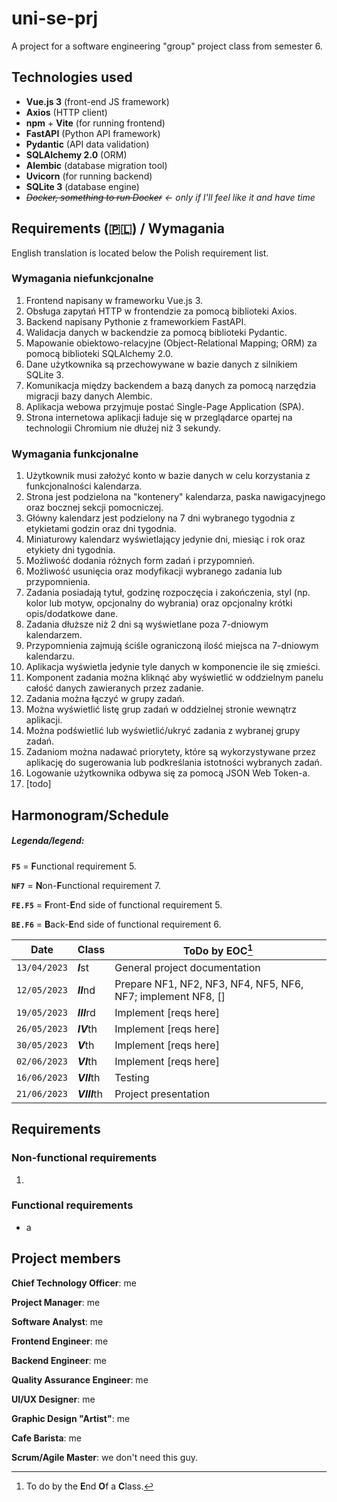 # uni-se-prj
A project for a software engineering "group" project class from semester 6.

## Technologies used
* **Vue.js 3** (front-end JS framework)
* **Axios** (HTTP client)
* **npm** + **Vite** (for running frontend)
* **FastAPI** (Python API framework)
* **Pydantic** (API data validation)
* **SQLAlchemy 2.0** (ORM)
* **Alembic** (database migration tool)
* **Uvicorn** (for running backend)
* **SQLite 3** (database engine)
* *~~Docker, something to run Docker~~ <- only if I'll feel like it and have time*

## Requirements (🇵🇱) / Wymagania
English translation is located below the Polish requirement list.
### Wymagania niefunkcjonalne

1. Frontend napisany w frameworku Vue.js 3.
2. Obsługa zapytań HTTP w frontendzie za pomocą biblioteki Axios.
3. Backend napisany Pythonie z frameworkiem FastAPI.
4. Walidacja danych w backendzie za pomocą biblioteki Pydantic.
5. Mapowanie obiektowo-relacyjne (Object-Relational Mapping; ORM) za pomocą biblioteki SQLAlchemy 2.0.
6. Dane użytkownika są przechowywane w bazie danych z silnikiem SQLite 3.
7. Komunikacja między backendem a bazą danych za pomocą narzędzia migracji bazy danych Alembic.
8. Aplikacja webowa przyjmuje postać Single-Page Application (SPA).
9. Strona internetowa aplikacji ładuje się w przeglądarce opartej na technologii Chromium nie dłużej niż 3 sekundy.

### Wymagania funkcjonalne

1. Użytkownik musi założyć konto w bazie danych w celu korzystania z funkcjonalności kalendarza.
2. Strona jest podzielona na "kontenery" kalendarza, paska nawigacyjnego oraz bocznej sekcji pomocniczej.
3. Główny kalendarz jest podzielony na 7 dni wybranego tygodnia z etykietami godzin oraz dni tygodnia.
4. Miniaturowy kalendarz wyświetlający jedynie dni, miesiąc i rok oraz etykiety dni tygodnia.
5. Możliwość dodania różnych form zadań i przypomnień.
6. Możliwość usunięcia oraz modyfikacji wybranego zadania lub przypomnienia.
7. Zadania posiadają tytuł, godzinę rozpoczęcia i zakończenia, styl (np. kolor lub motyw, opcjonalny do wybrania) oraz opcjonalny krótki opis/dodatkowe dane.
8. Zadania dłuższe niż 2 dni są wyświetlane poza 7-dniowym kalendarzem.
9. Przypomnienia zajmują ściśle ograniczoną ilość miejsca na 7-dniowym kalendarzu.
10. Aplikacja wyświetla jedynie tyle danych w komponencie ile się zmieści.
11. Komponent zadania można kliknąć aby wyświetlić w oddzielnym panelu całość danych zawieranych przez zadanie.
12. Zadania można łączyć w grupy zadań.
13. Można wyświetlić listę grup zadań w oddzielnej stronie wewnątrz aplikacji.
14. Można podświetlić lub wyświetlić/ukryć zadania z wybranej grupy zadań.
15. Zadaniom można nadawać priorytety, które są wykorzystywane przez aplikację do sugerowania lub podkreślania istotności wybranych zadań.
16. Logowanie użytkownika odbywa się za pomocą JSON Web Token-a.
17. [todo]

## Harmonogram/Schedule

##### **Legenda/legend:**
**`F5`** = **F**unctional requirement 5.

**`NF7`** = **N**on-**F**unctional requirement 7.

**`FE.F5`** = **F**ront-**E**nd side of functional requirement 5.

**`BE.F6`** = **B**ack-**E**nd side of functional requirement 6.

| Date | Class | ToDo by EOC[^1] |
| --- | --- | --- |
| `13/04/2023` | ***I***st | General project documentation |
| `12/05/2023` | ***II***nd | Prepare NF1, NF2, NF3, NF4, NF5, NF6, NF7; implement NF8, [] |
| `19/05/2023` | ***III***rd | Implement [reqs here] |
| `26/05/2023` | ***IV***th | Implement [reqs here] |
| `30/05/2023` | ***V***th | Implement [reqs here] |
| `02/06/2023` | ***VI***th | Implement [reqs here] |
| `16/06/2023` | ***VII***th | Testing |
| `21/06/2023` | ***VIII***th | Project presentation |

[^1]: To do by the **E**nd **O**f a **C**lass.

## Requirements
### Non-functional requirements

1. 

### Functional requirements

* a

## Project members

**Chief Technology Officer**: me

**Project Manager**: me

**Software Analyst**: me

**Frontend Engineer**: me

**Backend Engineer**: me

**Quality Assurance Engineer**: me

**UI/UX Designer**: me

**Graphic Design "Artist"**: me

**Cafe Barista**: me

**Scrum/Agile Master**: we don't need this guy.
